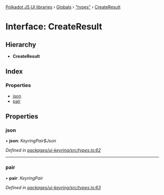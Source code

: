 [Polkadot JS UI libraries](../README.md) › [Globals](../globals.md) › ["types"](../modules/_types_.md) › [CreateResult](_types_.createresult.md)

# Interface: CreateResult

## Hierarchy

* **CreateResult**

## Index

### Properties

* [json](_types_.createresult.md#json)
* [pair](_types_.createresult.md#pair)

## Properties

###  json

• **json**: *KeyringPair$Json*

*Defined in [packages/ui-keyring/src/types.ts:62](https://github.com/polkadot-js/ui/blob/24694e13/packages/ui-keyring/src/types.ts#L62)*

___

###  pair

• **pair**: *KeyringPair*

*Defined in [packages/ui-keyring/src/types.ts:63](https://github.com/polkadot-js/ui/blob/24694e13/packages/ui-keyring/src/types.ts#L63)*
